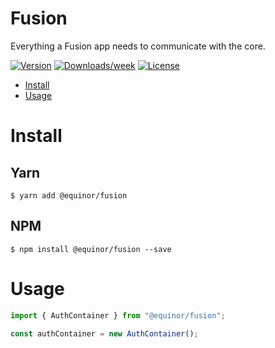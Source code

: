 Fusion
===================

Everything a Fusion app needs to communicate with the core.

[![Version](https://img.shields.io/npm/v/@equinor/fusion.svg)](https://npmjs.org/package/@equinor/fusion)
[![Downloads/week](https://img.shields.io/npm/dw/@equinor/fusion.svg)](https://npmjs.org/package/@equinor/fusion)
[![License](https://img.shields.io/npm/l/@equinor/fusion.svg)](https://github.com/equinor/fusion/blob/master/package.json)

* [Install](#install)
* [Usage](#usage)

# Install

## Yarn
```sh-session
$ yarn add @equinor/fusion
```

## NPM
```sh-session
$ npm install @equinor/fusion --save
```

# Usage

```javascript
import { AuthContainer } from "@equinor/fusion";

const authContainer = new AuthContainer();
```